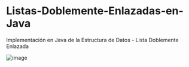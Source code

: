 # Listas-Doblemente-Enlazadas-en-Java
Implementación en Java de la Estructura de Datos - Lista Doblemente Enlazada

![image](https://user-images.githubusercontent.com/101529212/222975925-457e9dca-62bf-4bc0-ba64-cb3d4889ae59.png)
